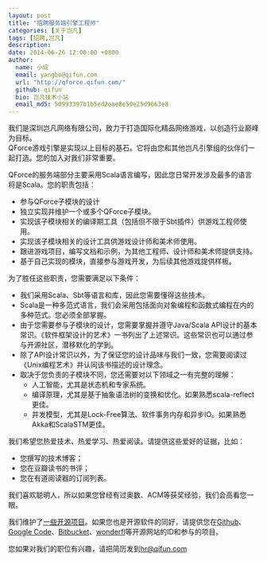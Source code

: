 ```yaml
---
layout: post
title: "招聘服务端引擎工程师"
categories: [关于岂凡]
tags: [招聘,岂凡]
description:
date: 2014-06-26 12:00:00 +0800
author:
  name: 小绽
  email: yangbo@qifun.com
  url: "http://qforce.qifun.com/"
  github: qifun
  bio: 岂凡技术小站
  email_md5: 50993397b1b5ed2eae8e50e25d9663e8 
---
```


我们是深圳岂凡网络有限公司，致力于打造国际化精品网络游戏，以创造行业巅峰为目标。<br/>
QForce游戏引擎是实现以上目标的基石。它将由您和其他岂凡引擎组的伙伴们一起打造。您的加入对我们非常重要。

QForce的服务端部分主要采用Scala语言编写，因此您日常开发涉及最多的语言将是Scala。您的职责包括：

 * 参与QForce子模块的设计
 * 独立实现并维护一个或多个QForce子模块。
 * 实现该子模块相关的编译期工具（包括但不限于Sbt插件）供游戏工程师使用。
 * 实现该子模块相关的设计工具供游戏设计师和美术师使用。
 * 跟进游戏项目，编写文档和示例，为其他工程师、设计师和美术师提供支持。
 * 基于自己实现的模块，直接参与游戏开发，为后续其他游戏提供样板。

为了胜任这些职责，您需要满足以下条件：

 * 我们采用Scala、Sbt等语言和库，因此您需要懂得这些技术。
 * Scala是一种多范式语言，我们会采用包括面向对象编程和函数式编程在内的多种范式。您必须全部掌握。
 * 由于您需要参与子模块的设计，您需要掌握并遵守Java/Scala API设计的基本常识。《软件框架设计的艺术》一书列出了上述常识。这些常识也可以通过参与开源社区，潜移默化的学到。
 * 除了API设计常识以外，为了保证您的设计品味与我们一致，您需要阅读过《Unix编程艺术》并认同该书描述的设计理念。
 * 取决于您负责的子模块不同，您还需要对以下领域之一有完整的理解：
   - 人工智能，尤其是状态机和专家系统。
   - 编译原理，尤其是基于抽象语法树的变换和优化。如果熟悉scala-reflect更佳。
   - 并发模型，尤其是Lock-Free算法、软件事务内存和异步IO。如果熟悉Akka和ScalaSTM更佳。

我们希望您热爱技术、热爱学习、热爱阅读。请提供这些爱好的证据，比如：

- 您撰写的技术博客；
- 您在豆瓣读书的书评；
- 您在有道阅读器的订阅列表。

我们喜欢聪明人，所以如果您曾经有过奥数、ACM等获奖经验，我们会高看您一眼。

我们维护了[一些开源项目](https://github.com/qifun/)。如果您也是开源软件的同好，请提供您在[Github](https://github.com)、[Google Code](http://code.google.com/)、[Bitbucket](https://bitbucket.org/)、[wonderfl](http://wonderfl.net/)等开源网站的ID和参与的项目。

您如果对我们的职位有兴趣，请把简历发到[hr@qifun.com](mailto:hr@qifun.com)
